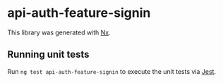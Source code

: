 # api-auth-feature-signin

This library was generated with [Nx](https://nx.dev).

## Running unit tests

Run `ng test api-auth-feature-signin` to execute the unit tests via [Jest](https://jestjs.io).
